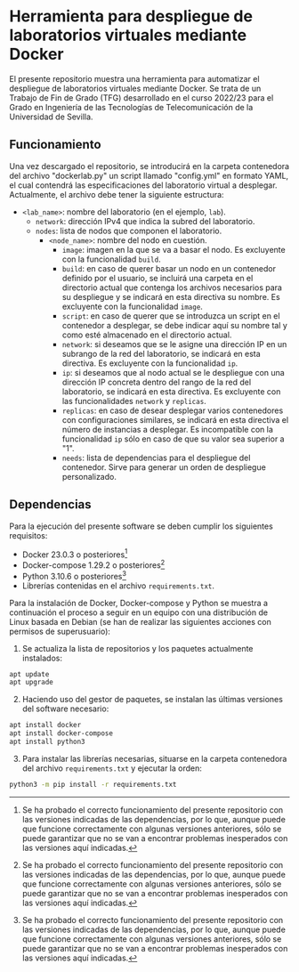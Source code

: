 # Herramienta para despliegue de laboratorios virtuales mediante Docker
El presente repositorio muestra una herramienta para automatizar el despliegue de laboratorios virtuales mediante Docker.
Se trata de un Trabajo de Fin de Grado (TFG) desarrollado en el curso 2022/23 para el Grado en Ingeniería de las Tecnologías de Telecomunicación de la Universidad de Sevilla.
## Funcionamiento
Una vez descargado el repositorio, se introducirá en la carpeta contenedora del archivo "dockerlab.py" un script llamado "config.yml" en formato YAML, el cual contendrá las especificaciones del laboratorio virtual a desplegar. Actualmente, el archivo debe tener la siguiente estructura:
- `<lab_name>`: nombre del laboratorio (en el ejemplo, `lab`).
  - `network`: dirección IPv4 que indica la subred del laboratorio.
  - `nodes`: lista de nodos que componen el laboratorio.
    - `<node_name>`: nombre del nodo en cuestión.
      - `image`: imagen en la que se va a basar el nodo. Es excluyente con la funcionalidad `build`.
      - `build`: en caso de querer basar un nodo en un contenedor definido por el usuario, se incluirá una carpeta en el directorio actual que contenga los archivos necesarios para su despliegue y se indicará en esta directiva su nombre. Es excluyente con la funcionalidad `image`.
      - `script`: en caso de querer que se introduzca un script en el contenedor a desplegar, se debe indicar aquí su nombre tal y como esté almacenado en el directorio actual.
      - `network`: si deseamos que se le asigne una dirección IP en un subrango de la red del laboratorio, se indicará en esta directiva. Es excluyente con la funcionalidad `ip`.
      - `ip`: si deseamos que al nodo actual se le despliegue con una dirección IP concreta dentro del rango de la red del laboratorio, se indicará en esta directiva. Es excluyente con las funcionalidades `network` y `replicas`.
      - `replicas`: en caso de desear desplegar varios contenedores con configuraciones similares, se indicará en esta directiva el número de instancias a desplegar. Es incompatible con la funcionalidad `ip` sólo en caso de que su valor sea superior a "1".
      - `needs`: lista de dependencias para el despliegue del contenedor. Sirve para generar un orden de despliegue personalizado.
## Dependencias
Para la ejecución del presente software se deben cumplir los siguientes requisitos:
- Docker 23.0.3 o posteriores[^1]
- Docker-compose 1.29.2 o posteriores[^1]
- Python 3.10.6 o posteriores[^1]
- Librerías contenidas en el archivo `requirements.txt`.

Para la instalación de Docker, Docker-compose y Python se muestra a continuación el proceso a seguir en un equipo con una distribución de Linux basada en Debian (se han de realizar las siguientes acciones con permisos de superusuario):
1. Se actualiza la lista de repositorios y los paquetes actualmente instalados:
```bash
apt update
apt upgrade
```
2. Haciendo uso del gestor de paquetes, se instalan las últimas versiones del software necesario:
```bash
apt install docker
apt install docker-compose
apt install python3
```
3. Para instalar las librerías necesarias, situarse en la carpeta contenedora del archivo `requirements.txt` y ejecutar la orden:
```bash
python3 -m pip install -r requirements.txt
```

[^1]: Se ha probado el correcto funcionamiento del presente repositorio con las versiones indicadas de las dependencias, por lo que, aunque puede que funcione correctamente con algunas versiones anteriores, sólo se puede garantizar que no se van a encontrar problemas inesperados con las versiones aquí indicadas.
